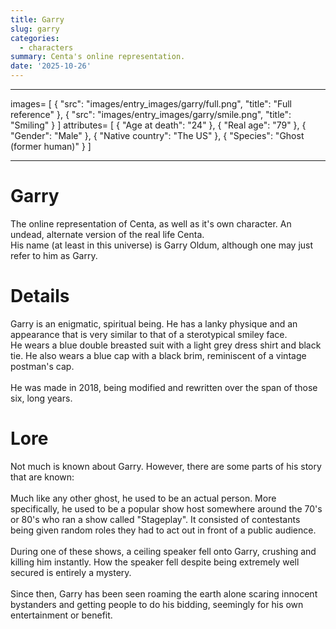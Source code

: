 ```yaml
---
title: Garry
slug: garry
categories:
  - characters
summary: Centa's online representation.
date: '2025-10-26'
---
```

___
images=
[
  { "src": "images/entry_images/garry/full.png", "title": "Full reference" },
  { "src": "images/entry_images/garry/smile.png", "title": "Smiling" }
]
attributes=
[
  { "Age at death": "24" },
  { "Real age": "79" },
  { "Gender": "Male" },
  { "Native country": "The US" },
  { "Species": "Ghost (former human)" }
]
___
# Garry

The online representation of Centa, as well as it's own character. An undead, alternate version of the real life Centa.<br>
His name (at least in this universe) is Garry Oldum, although one may just refer to him as Garry.

# Details

Garry is an enigmatic, spiritual being. He has a lanky physique and an appearance that is very similar to that of a sterotypical smiley face.<br>
He wears a blue double breasted suit with a light grey dress shirt and black tie. He also wears a blue cap with a black brim, reminiscent of a vintage postman's cap.<br>
<br>
He was made in 2018, being modified and rewritten over the span of those six, long years.

# Lore

Not much is known about Garry. However, there are some parts of his story that are known:<br>
<br>
Much like any other ghost, he used to be an actual person. More specifically, he used to be a popular show host somewhere around the 70's or 80's
who ran a show called "Stageplay". It consisted of contestants being given random roles they had to act out in front of a public audience.<br>
<br>
During one of these shows, a ceiling speaker fell onto Garry, crushing and killing him instantly. How the speaker fell despite being extremely well secured is entirely a mystery.<br>
<br>
Since then, Garry has been seen roaming the earth alone scaring innocent bystanders and getting people to do his bidding, seemingly for his own entertainment or benefit.
